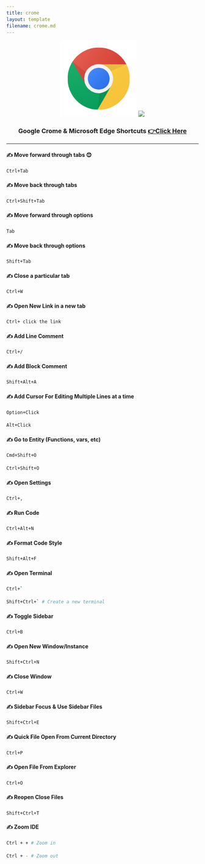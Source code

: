 ```yaml
---
title: crome
layout: template
filename: crome.md
--- 
```


<div align="center">
	<img height="200" src="images/crome.png" />
    <img height="200" src="https://img.icons8.com/fluency/240/null/ms-edge-new.png" />
</div>

<div align="center">
    <h3> Google Crome & Microsoft Edge Shortcuts <a href = "window.md" >👉Click Here</a>
    </h3>
</div><hr>

#### ✍️ Move forward through tabs 😊

```bash
Ctrl+Tab
```

#### ✍️ Move back through tabs

```bash
Ctrl+Shift+Tab
```

#### ✍️ Move forward through options

```bash
Tab
```

#### ✍️ Move back through options

```bash
Shift+Tab
```

#### ✍️ Close a particular tab

```bash
Ctrl+W
```

#### ✍️ Open New Link in a new tab

```bash
Ctrl+ click the link
```

#### ✍️ Add Line Comment

```bash
Ctrl+/
```

#### ✍️ Add Block Comment

```bash
Shift+Alt+A
```

#### ✍️ Add Cursor For Editing Multiple Lines at a time

```bash
Option+Click

Alt+Click
```

#### ✍️ Go to Entity (Functions, vars, etc)

```bash
Cmd+Shift+O

Ctrl+Shift+O
```

#### ✍️ Open Settings

```bash
Ctrl+,
```

#### ✍️ Run Code

```bash
Ctrl+Alt+N
```

#### ✍️ Format Code Style

```bash
Shift+Alt+F
```

#### ✍️ Open Terminal

```bash
Ctrl+`

Shift+Ctrl+` # Create a new terminal
```

#### ✍️ Toggle Sidebar

```bash
Ctrl+B
```

#### ✍️ Open New Window/Instance

```bash
Shift+Ctrl+N
```

#### ✍️ Close Window

```bash
Ctrl+W
```

#### ✍️ Sidebar Focus & Use Sidebar Files

```bash
Shift+Ctrl+E
```

#### ✍️ Quick File Open From Current Directory

```bash
Ctrl+P
```

#### ✍️ Open File From Explorer

```bash
Ctrl+O
```

#### ✍️ Reopen Close Files

```
Shift+Ctrl+T
```

#### ✍️ Zoom IDE

```bash
Ctrl + + # Zoom in

Ctrl + - # Zoom out
```
